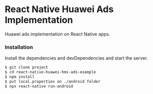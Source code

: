 # React Native Huawei Ads Implementation

Huawei ads implementation on React Native apps.

### Installation

Install the dependencies and devDependencies and start the server.

```sh
$ git clone project
$ cd react-native-huawei-hms-ads-example
$ npm install
$ put local.properties on ./android folder
$ npx react-native run-android
```